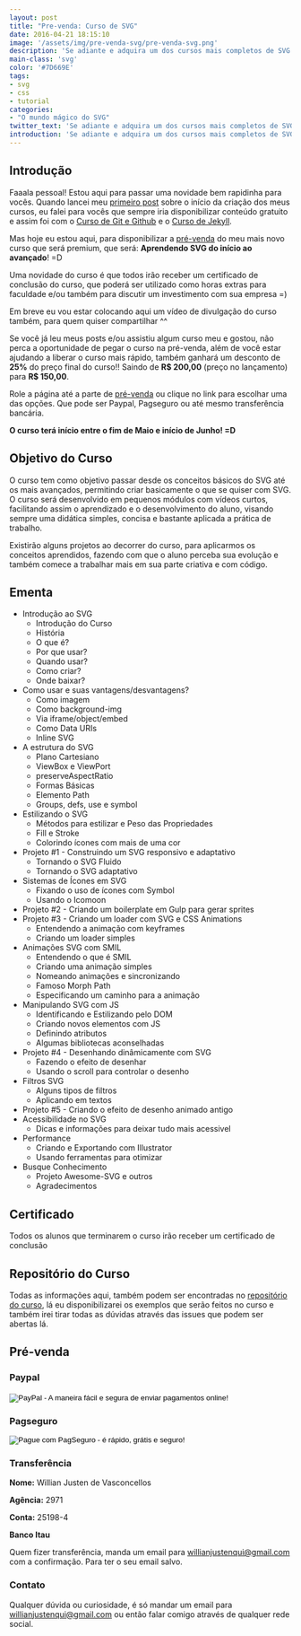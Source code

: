 ```yaml
---
layout: post
title: "Pre-venda: Curso de SVG"
date: 2016-04-21 18:15:10
image: '/assets/img/pre-venda-svg/pre-venda-svg.png'
description: 'Se adiante e adquira um dos cursos mais completos de SVG totalmente em português.'
main-class: 'svg'
color: '#7D669E'
tags:
- svg
- css
- tutorial
categories:
- "O mundo mágico do SVG"
twitter_text: 'Se adiante e adquira um dos cursos mais completos de SVG.'
introduction: 'Se adiante e adquira um dos cursos mais completos de SVG totalmente em português.'
---
```


## Introdução

Faaala pessoal! Estou aqui para passar uma novidade bem rapidinha para vocês. Quando lancei meu [primeiro post](http://willianjusten.com.br/um-novo-projeto-um-novo-desafio/) sobre o início da criação dos meus cursos, eu falei para vocês que sempre iria disponibilizar conteúdo gratuito e assim foi com o [Curso de Git e Github](http://willianjusten.teachable.com/courses/git-e-github-para-iniciantes) e o [Curso de Jekyll](http://willianjusten.teachable.com/courses/criando-sites-estaticos-com-jekyll).

Mas hoje eu estou aqui, para disponibilizar a [pré-venda](#pre-venda) do meu mais novo curso que será premium, que será: **Aprendendo SVG do início ao avançado**! =D

Uma novidade do curso é que todos irão receber um certificado de conclusão do curso, que poderá ser utilizado como horas extras para faculdade e/ou também para discutir um investimento com sua empresa =)

Em breve eu vou estar colocando aqui um vídeo de divulgação do curso também, para quem quiser compartilhar ^^

Se você já leu meus posts e/ou assistiu algum curso meu e gostou, não perca a oportunidade de pegar o curso na pré-venda, além de você estar ajudando a liberar o curso mais rápido, também ganhará um desconto de **25%** do preço final do curso!! Saindo de **R$ 200,00** (preço no lançamento) para **R$ 150,00**.

Role a página até a parte de [pré-venda](#pre-venda) ou clique no link para escolhar uma das opções. Que pode ser Paypal, Pagseguro ou até mesmo transferência bancária.

**O curso terá início entre o fim de Maio e início de Junho! =D**

## Objetivo do Curso

O curso tem como objetivo passar desde os conceitos básicos do SVG até os mais avançados, permitindo criar basicamente o que se quiser com SVG. O curso será desenvolvido em pequenos módulos com vídeos curtos, facilitando assim o aprendizado e o desenvolvimento do aluno, visando sempre uma didática simples, concisa e bastante aplicada a prática de trabalho.

Existirão alguns projetos ao decorrer do curso, para aplicarmos os conceitos aprendidos, fazendo com que o aluno perceba sua evolução e também comece a trabalhar mais em sua parte criativa e com código.

## Ementa

- Introdução ao SVG
    - Introdução do Curso
    - História
    - O que é?
    - Por que usar?
    - Quando usar?
    - Como criar?
    - Onde baixar?
- Como usar e suas vantagens/desvantagens?
    - Como imagem
    - Como background-img
    - Via iframe/object/embed
    - Como Data URIs
    - Inline SVG
- A estrutura do SVG
    - Plano Cartesiano
    - ViewBox e ViewPort
    - preserveAspectRatio
    - Formas Básicas
    - Elemento Path
    - Groups, defs, use e symbol
- Estilizando o SVG
    - Métodos para estilizar e Peso das Propriedades
    - Fill e Stroke
    - Colorindo ícones com mais de uma cor
- Projeto #1 - Construindo um SVG responsivo e adaptativo
    - Tornando o SVG Fluido
    - Tornando o SVG adaptativo
- Sistemas de Ícones em SVG
    - Fixando o uso de ícones com Symbol
    - Usando o Icomoon
- Projeto #2 - Criando um boilerplate em Gulp para gerar sprites
- Projeto #3 - Criando um loader com SVG e CSS Animations
    - Entendendo a animação com keyframes
    - Criando um loader simples
- Animações SVG com SMIL
    - Entendendo o que é SMIL
    - Criando uma animação simples
    - Nomeando animações e sincronizando
    - Famoso Morph Path
    - Especificando um caminho para a animação
- Manipulando SVG com JS
    - Identificando e Estilizando pelo DOM
    - Criando novos elementos com JS
    - Definindo atributos
    - Algumas bibliotecas aconselhadas
- Projeto #4 - Desenhando dinâmicamente com SVG
    - Fazendo o efeito de desenhar
    - Usando o scroll para controlar o desenho
- Filtros SVG
    - Alguns tipos de filtros
    - Aplicando em textos
- Projeto #5 - Criando o efeito de desenho animado antigo
- Acessibilidade no SVG
    - Dicas e informações para deixar tudo mais acessivel
- Performance
    - Criando e Exportando com Illustrator
    - Usando ferramentas para otimizar
- Busque Conhecimento
    - Projeto Awesome-SVG e outros
    - Agradecimentos

## Certificado

Todos os alunos que terminarem o curso irão receber um certificado de conclusão

## Repositório do Curso

Todas as informações aqui, também podem ser encontradas no [repositório do curso](https://github.com/willianjusten/curso-de-svg), lá eu disponibilizarei os exemplos que serão feitos no curso e também irei tirar todas as dúvidas através das issues que podem ser abertas lá.

<h2 id="pre-venda">Pré-venda</h2>

### Paypal 

<div class="button-post">
    <form action="https://www.paypal.com/cgi-bin/webscr" method="post" target="_top" onsubmit="ga('send', 'event', 'mkt', 'click', 'paypal curso')">
        <input type="hidden" name="cmd" value="_s-xclick">
        <input type="hidden" name="hosted_button_id" value="TVDRNPCH55SJ2">
        <input type="image" src="https://www.paypalobjects.com/pt_BR/BR/i/btn/btn_buynowCC_LG.gif" border="0" name="submit" alt="PayPal - A maneira fácil e segura de enviar pagamentos online!">
        <img alt="" border="0" src="https://www.paypalobjects.com/pt_BR/i/scr/pixel.gif" width="1" height="1" alt="paypal">
    </form>
</div>

### Pagseguro

<div class="button-post">
    <form action="https://pagseguro.uol.com.br/checkout/v2/cart.html?action=add" method="post" onsubmit="ga('send', 'event', 'mkt', 'click', 'pagseguro curso')">
        <!-- NÃO EDITE OS COMANDOS DAS LINHAS ABAIXO -->
        <input type="hidden" name="itemCode" value="9734468F919160CCC4B38FA33BDB8735" />
        <input type="image" src="https://stc.pagseguro.uol.com.br/public/img/botoes/pagamentos/209x48-comprar-assina.gif" name="submit" alt="Pague com PagSeguro - é rápido, grátis e seguro!" />
    </form>
</div>

### Transferência

**Nome:** Willian Justen de Vasconcellos

**Agência:** 2971

**Conta:** 25198-4

**Banco Itau**

Quem fizer transferência, manda um email para willianjustenqui@gmail.com com a confirmação. Para ter o seu email salvo.

### Contato

Qualquer dúvida ou curiosidade, é só mandar um email para willianjustenqui@gmail.com ou então falar comigo através de qualquer rede social.